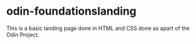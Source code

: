 # odin-foundationslanding
 This is a basic landing page done in HTML and CSS done as apart of the Odin Project.
